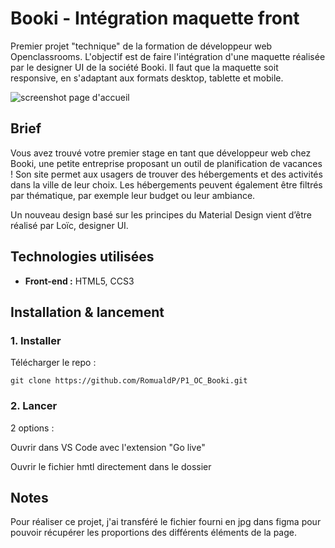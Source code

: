 # Booki - Intégration maquette front
Premier projet "technique" de la formation de développeur web Openclassrooms.
L'objectif est de faire l'intégration d'une maquette réalisée par le designer UI de la société Booki.
Il faut que la maquette soit responsive, en s'adaptant aux formats desktop, tablette et mobile. 

![screenshot page d'accueil](https://user.oc-static.com/upload/2022/04/07/16493434697192_Desktop%20-%201.png)

## Brief

Vous avez trouvé votre premier stage en tant que développeur web chez Booki, une petite entreprise proposant un outil de planification de vacances ! Son site permet aux usagers de trouver des hébergements et des activités dans la ville de leur choix. Les hébergements peuvent également être filtrés par thématique, par exemple leur budget ou leur ambiance.

Un nouveau design basé sur les principes du Material Design vient d’être réalisé par Loïc, designer UI.

## Technologies utilisées

- **Front-end :** HTML5, CCS3

## Installation & lancement

### 1. Installer 

Télécharger le repo :

```
git clone https://github.com/RomualdP/P1_OC_Booki.git
```

### 2. Lancer

2 options :
 
Ouvrir dans VS Code avec l'extension "Go live"

Ouvrir le fichier hmtl directement dans le dossier

## Notes 

Pour réaliser ce projet, j'ai transféré le fichier fourni en jpg dans figma pour pouvoir récupérer les proportions des différents éléments de la page.


